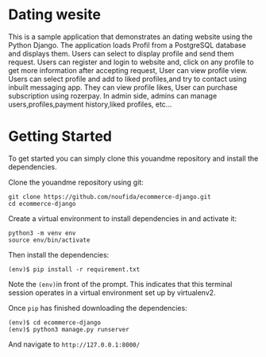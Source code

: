 ﻿# Dating wesite
This is a sample application that demonstrates an dating website using the Python Django. The application loads Profil from a PostgreSQL database and displays them. Users can select to display profile and send them request. Users can register and login to website and, click on any profile to get more information after accepting request, User can view profile view. Users can select profile and add to liked profiles,and try to contact using inbuilt messaging app. They can view profile likes, User can purchase subscription using rozerpay. In admin side, admins can manage users,profiles,payment history,liked profiles, etc...

# Getting Started
To get started you can simply clone this youandme repository and install the dependencies.

Clone the youandme repository using git:
```
git clone https://github.com/noufida/ecommerce-django.git
cd ecommerce-django
```
Create a virtual environment to install dependencies in and activate it:

```
python3 -m venv env
source env/bin/activate
```
Then install the dependencies:

```
(env)$ pip install -r requirement.txt
```
Note the ```(env)```in front of the prompt. This indicates that this terminal session operates in a virtual environment set up by virtualenv2.

Once ```pip``` has finished downloading the dependencies:

```
(env)$ cd ecommerce-django
(env)$ python3 manage.py runserver
```

And navigate to ```http://127.0.0.1:8000/```
